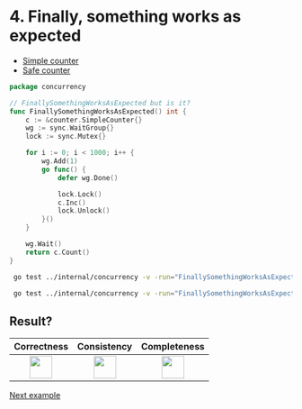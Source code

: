 # 4. Finally, something works as expected

* [Simple counter](counter/simple.md)
* [Safe counter](counter/safe.md)

```go
package concurrency

// FinallySomethingWorksAsExpected but is it?
func FinallySomethingWorksAsExpected() int {
	c := &counter.SimpleCounter{}
	wg := sync.WaitGroup{}
	lock := sync.Mutex{}

	for i := 0; i < 1000; i++ {
		wg.Add(1)
		go func() {
			defer wg.Done()

			lock.Lock()
			c.Inc()
			lock.Unlock()
		}()
	}

	wg.Wait()
	return c.Count()
}
```

```bash
 go test ../internal/concurrency -v -run="FinallySomethingWorksAsExpected$" 
```

```bash
 go test ../internal/concurrency -v -run="FinallySomethingWorksAsExpected$" -race 
```

## Result?

|                                                 Correctness                                                 |                                                 Consistency                                                 |                                                Completeness                                                 |
|:-----------------------------------------------------------------------------------------------------------:|:-----------------------------------------------------------------------------------------------------------:|:-----------------------------------------------------------------------------------------------------------:|
| <img height="40" src="/Users/RGurevitch/workspace/talk/golang-concurrency/docs/images/yes.png" width="40"/> | <img height="40" src="/Users/RGurevitch/workspace/talk/golang-concurrency/docs/images/yes.png" width="40"/> | <img height="40" src="/Users/RGurevitch/workspace/talk/golang-concurrency/docs/images/yes.png" width="40"/> |

[Next example](example_4_solution_safe.md)